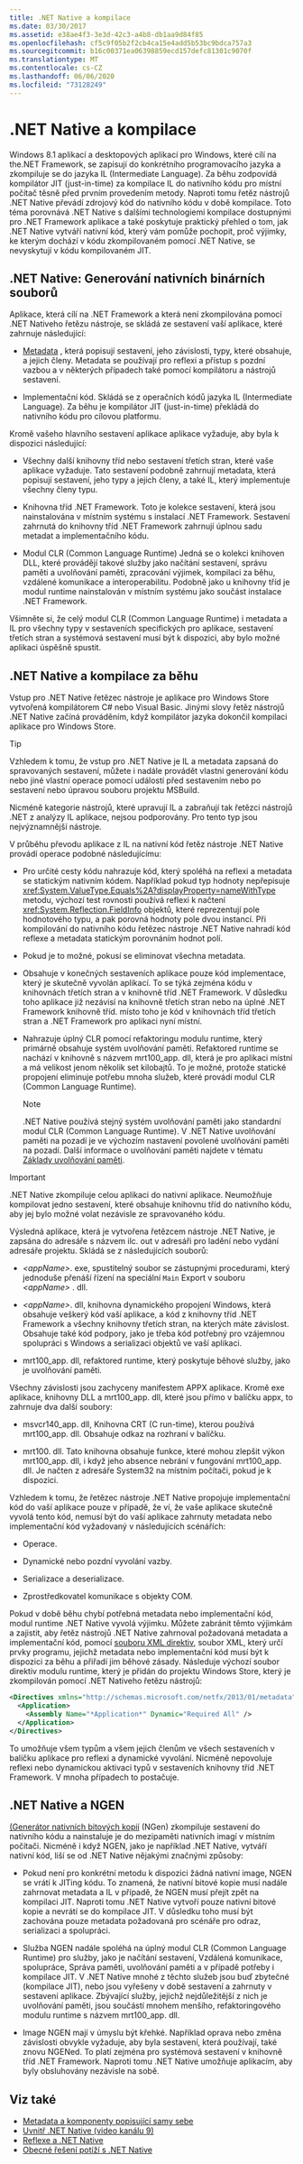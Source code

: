 ```yaml
---
title: .NET Native a kompilace
ms.date: 03/30/2017
ms.assetid: e38ae4f3-3e3d-42c3-a4b8-db1aa9d84f85
ms.openlocfilehash: cf5c9f05b2f2cb4ca15e4add5b53bc9bdca757a3
ms.sourcegitcommit: b16c00371ea06398859ecd157defc81301c9070f
ms.translationtype: MT
ms.contentlocale: cs-CZ
ms.lasthandoff: 06/06/2020
ms.locfileid: "73128249"
---
```

# <a name="net-native-and-compilation"></a>.NET Native a kompilace

Windows 8.1 aplikací a desktopových aplikací pro Windows, které cílí na the.NET Framework, se zapisují do konkrétního programovacího jazyka a zkompiluje se do jazyka IL (Intermediate Language). Za běhu zodpovídá kompilátor JIT (just-in-time) za kompilace IL do nativního kódu pro místní počítač těsně před prvním provedením metody. Naproti tomu řetěz nástrojů .NET Native převádí zdrojový kód do nativního kódu v době kompilace. Toto téma porovnává .NET Native s dalšími technologiemi kompilace dostupnými pro .NET Framework aplikace a také poskytuje praktický přehled o tom, jak .NET Native vytváří nativní kód, který vám pomůže pochopit, proč výjimky, ke kterým dochází v kódu zkompilovaném pomocí .NET Native, se nevyskytují v kódu kompilovaném JIT.

## <a name="net-native-generating-native-binaries"></a>.NET Native: Generování nativních binárních souborů

Aplikace, která cílí na .NET Framework a která není zkompilována pomocí .NET Nativeho řetězu nástroje, se skládá ze sestavení vaší aplikace, které zahrnuje následující:

- [Metadata](../../standard/metadata-and-self-describing-components.md) , která popisují sestavení, jeho závislosti, typy, které obsahuje, a jejich členy. Metadata se používají pro reflexi a přístup s pozdní vazbou a v některých případech také pomocí kompilátoru a nástrojů sestavení.

- Implementační kód. Skládá se z operačních kódů jazyka IL (Intermediate Language). Za běhu je kompilátor JIT (just-in-time) překládá do nativního kódu pro cílovou platformu.

 Kromě vašeho hlavního sestavení aplikace aplikace vyžaduje, aby byla k dispozici následující:

- Všechny další knihovny tříd nebo sestavení třetích stran, které vaše aplikace vyžaduje. Tato sestavení podobně zahrnují metadata, která popisují sestavení, jeho typy a jejich členy, a také IL, který implementuje všechny členy typu.

- Knihovna tříd .NET Framework. Toto je kolekce sestavení, která jsou nainstalována v místním systému s instalací .NET Framework. Sestavení zahrnutá do knihovny tříd .NET Framework zahrnují úplnou sadu metadat a implementačního kódu.

- Modul CLR (Common Language Runtime) Jedná se o kolekci knihoven DLL, které provádějí takové služby jako načítání sestavení, správu paměti a uvolňování paměti, zpracování výjimek, kompilaci za běhu, vzdálené komunikace a interoperabilitu. Podobně jako u knihovny tříd je modul runtime nainstalován v místním systému jako součást instalace .NET Framework.

Všimněte si, že celý modul CLR (Common Language Runtime) i metadata a IL pro všechny typy v sestaveních specifických pro aplikace, sestavení třetích stran a systémová sestavení musí být k dispozici, aby bylo možné aplikaci úspěšně spustit.

## <a name="net-native-and-just-in-time-compilation"></a>.NET Native a kompilace za běhu

Vstup pro .NET Native řetězec nástroje je aplikace pro Windows Store vytvořená kompilátorem C# nebo Visual Basic. Jinými slovy řetěz nástrojů .NET Native začíná prováděním, když kompilátor jazyka dokončil kompilaci aplikace pro Windows Store.

> [!TIP]
> Vzhledem k tomu, že vstup pro .NET Native je IL a metadata zapsaná do spravovaných sestavení, můžete i nadále provádět vlastní generování kódu nebo jiné vlastní operace pomocí událostí před sestavením nebo po sestavení nebo úpravou souboru projektu MSBuild.
>
> Nicméně kategorie nástrojů, které upravují IL a zabraňují tak řetězci nástrojů .NET z analýzy IL aplikace, nejsou podporovány. Pro tento typ jsou nejvýznamnější nástroje.

V průběhu převodu aplikace z IL na nativní kód řetěz nástroje .NET Native provádí operace podobné následujícímu:

- Pro určité cesty kódu nahrazuje kód, který spoléhá na reflexi a metadata se statickým nativním kódem. Například pokud typ hodnoty nepřepisuje <xref:System.ValueType.Equals%2A?displayProperty=nameWithType> metodu, výchozí test rovnosti používá reflexi k načtení <xref:System.Reflection.FieldInfo> objektů, které reprezentují pole hodnotového typu, a pak porovná hodnoty pole dvou instancí. Při kompilování do nativního kódu řetězec nástroje .NET Native nahradí kód reflexe a metadata statickým porovnáním hodnot polí.

- Pokud je to možné, pokusí se eliminovat všechna metadata.

- Obsahuje v konečných sestaveních aplikace pouze kód implementace, který je skutečně vyvolán aplikací. To se týká zejména kódu v knihovnách třetích stran a v knihovně tříd .NET Framework. V důsledku toho aplikace již nezávisí na knihovně třetích stran nebo na úplné .NET Framework knihovně tříd. místo toho je kód v knihovnách tříd třetích stran a .NET Framework pro aplikaci nyní místní.

- Nahrazuje úplný CLR pomocí refaktoringu modulu runtime, který primárně obsahuje systém uvolňování paměti. Refaktored runtime se nachází v knihovně s názvem mrt100_app. dll, která je pro aplikaci místní a má velikost jenom několik set kilobajtů. To je možné, protože statické propojení eliminuje potřebu mnoha služeb, které provádí modul CLR (Common Language Runtime).

  > [!NOTE]
  > .NET Native používá stejný systém uvolňování paměti jako standardní modul CLR (Common Language Runtime). V .NET Native uvolňování paměti na pozadí je ve výchozím nastavení povolené uvolňování paměti na pozadí. Další informace o uvolňování paměti najdete v tématu [Základy uvolňování paměti](../../standard/garbage-collection/fundamentals.md).

> [!IMPORTANT]
> .NET Native zkompiluje celou aplikaci do nativní aplikace. Neumožňuje kompilovat jedno sestavení, které obsahuje knihovnu tříd do nativního kódu, aby jej bylo možné volat nezávisle ze spravovaného kódu.

Výsledná aplikace, která je vytvořena řetězcem nástroje .NET Native, je zapsána do adresáře s názvem ilc. out v adresáři pro ladění nebo vydání adresáře projektu. Skládá se z následujících souborů:

- *\<appName>*. exe, spustitelný soubor se zástupnými procedurami, který jednoduše přenáší řízení na speciální `Main` Export v souboru *\<appName>* . dll.

- *\<appName>*. dll, knihovna dynamického propojení Windows, která obsahuje veškerý kód vaší aplikace, a kód z knihovny tříd .NET Framework a všechny knihovny třetích stran, na kterých máte závislost.  Obsahuje také kód podpory, jako je třeba kód potřebný pro vzájemnou spolupráci s Windows a serializaci objektů ve vaší aplikaci.

- mrt100_app. dll, refaktored runtime, který poskytuje běhové služby, jako je uvolňování paměti.

 Všechny závislosti jsou zachyceny manifestem APPX aplikace.  Kromě exe aplikace, knihovny DLL a mrt100_app. dll, které jsou přímo v balíčku appx, to zahrnuje dva další soubory:

- msvcr140_app. dll, Knihovna CRT (C run-time), kterou používá mrt100_app. dll. Obsahuje odkaz na rozhraní v balíčku.

- mrt100. dll. Tato knihovna obsahuje funkce, které mohou zlepšit výkon mrt100_app. dll, i když jeho absence nebrání v fungování mrt100_app. dll. Je načten z adresáře System32 na místním počítači, pokud je k dispozici.

Vzhledem k tomu, že řetězec nástroje .NET Native propojuje implementační kód do vaší aplikace pouze v případě, že ví, že vaše aplikace skutečně vyvolá tento kód, nemusí být do vaší aplikace zahrnuty metadata nebo implementační kód vyžadovaný v následujících scénářích:

- Operace.

- Dynamické nebo pozdní vyvolání vazby.

- Serializace a deserializace.

- Zprostředkovatel komunikace s objekty COM.

Pokud v době běhu chybí potřebná metadata nebo implementační kód, modul runtime .NET Native vyvolá výjimku. Můžete zabránit těmto výjimkám a zajistit, aby řetěz nástrojů .NET Native zahrnoval požadovaná metadata a implementační kód, pomocí [souboru XML direktiv](runtime-directives-rd-xml-configuration-file-reference.md), soubor XML, který určí prvky programu, jejichž metadata nebo implementační kód musí být k dispozici za běhu a přiřadí jim běhové zásady. Následuje výchozí soubor direktiv modulu runtime, který je přidán do projektu Windows Store, který je zkompilován pomocí .NET Nativeho řetězu nástrojů:

```xml
<Directives xmlns="http://schemas.microsoft.com/netfx/2013/01/metadata">
  <Application>
    <Assembly Name="*Application*" Dynamic="Required All" />
  </Application>
</Directives>
```

To umožňuje všem typům a všem jejich členům ve všech sestaveních v balíčku aplikace pro reflexi a dynamické vyvolání. Nicméně nepovoluje reflexi nebo dynamickou aktivaci typů v sestaveních knihovny tříd .NET Framework. V mnoha případech to postačuje.

## <a name="net-native-and-ngen"></a>.NET Native a NGEN

[(Generátor nativních bitových kopií](../tools/ngen-exe-native-image-generator.md) (NGen) zkompiluje sestavení do nativního kódu a nainstaluje je do mezipaměti nativních imagí v místním počítači. Nicméně i když NGEN, jako je například .NET Native, vytváří nativní kód, liší se od .NET Native nějakými značnými způsoby:

- Pokud není pro konkrétní metodu k dispozici žádná nativní image, NGEN se vrátí k JITing kódu. To znamená, že nativní bitové kopie musí nadále zahrnovat metadata a IL v případě, že NGEN musí přejít zpět na kompilaci JIT. Naproti tomu .NET Native vytvoří pouze nativní bitové kopie a nevrátí se do kompilace JIT. V důsledku toho musí být zachována pouze metadata požadovaná pro scénáře pro odraz, serializaci a spolupráci.

- Služba NGEN nadále spoléhá na úplný modul CLR (Common Language Runtime) pro služby, jako je načítání sestavení, Vzdálená komunikace, spolupráce, Správa paměti, uvolňování paměti a v případě potřeby i kompilace JIT. V .NET Native mnohé z těchto služeb jsou buď zbytečné (kompilace JIT), nebo jsou vyřešeny v době sestavení a zahrnuty v sestavení aplikace. Zbývající služby, jejichž nejdůležitější z nich je uvolňování paměti, jsou součástí mnohem menšího, refaktoringového modulu runtime s názvem mrt100_app. dll.

- Image NGEN mají v úmyslu být křehké. Například oprava nebo změna závislosti obvykle vyžaduje, aby byla sestavení, která používají, také znovu NGENed. To platí zejména pro systémová sestavení v knihovně tříd .NET Framework. Naproti tomu .NET Native umožňuje aplikacím, aby byly obsluhovány nezávisle na sobě.

## <a name="see-also"></a>Viz také

- [Metadata a komponenty popisující samy sebe](../../standard/metadata-and-self-describing-components.md)
- [Uvnitř .NET Native (video kanálu 9)](https://channel9.msdn.com/Shows/Going+Deep/Inside-NET-Native)
- [Reflexe a .NET Native](reflection-and-net-native.md)
- [Obecné řešení potíží s .NET Native](net-native-general-troubleshooting.md)
